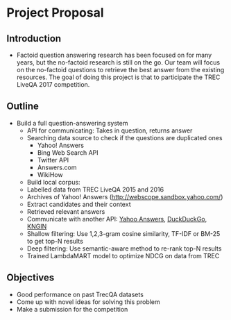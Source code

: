 # Project Proposal

## Introduction

 - Factoid question answering research has been focused on for many years, but the no-factoid research is still on the go.
   Our team will focus on the no-factoid questions to retrieve the best answer from the existing resources. The goal of doing
   this project is that to participate the TREC LiveQA 2017 competition.

## Outline

 - Build a full question-answering system
   - API for communicating: Takes in question, returns answer
    - Searching data source to check if the questions are duplicated ones
        - Yahoo! Answers
        - Bing Web Search API
        - Twitter API
        - Answers.com
        - WikiHow
   - Build local corpus:
    - Labelled data from TREC LiveQA 2015 and 2016
    - Archives of Yahoo! Answers (http://webscope.sandbox.yahoo.com/)
   - Extract candidates and their context
    - Retrieved relevant answers
   - Communicate with another API: [Yahoo Answers](https://developer.yahoo.com/answers/V1/questionSearch.html), [DuckDuckGo](https://duckduckgo.com/api), [KNGIN](http://www.kngine.com/QAAPI.html)
   - Shallow filtering: Use 1,2,3-gram cosine similarity, TF-IDF or BM-25 to get top-N results
   - Deep filtering: Use semantic-aware method to re-rank top-N results
   - Trained LambdaMART model to optimize NDCG on data from TREC

## Objectives

 - Good performance on past TrecQA datasets
 - Come up with novel ideas for solving this problem
 - Make a submission for the competition
